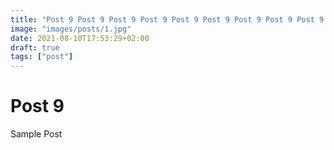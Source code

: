```yaml
---
title: "Post 9 Post 9 Post 9 Post 9 Post 9 Post 9 Post 9 Post 9 Post 9 Post 9 Post 9 Post 9 Post 9 "
image: "images/posts/1.jpg"
date: 2021-08-10T17:53:29+02:00
draft: true
tags: ["post"]
---
```


# Post 9

Sample Post